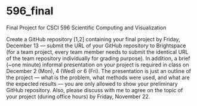 # 596_final
Final Project for CSCI 596 Scientific Computing and Visualization

Create a GitHub repository [1,2] containing your final project by Friday, December 13 — submit the URL of your GitHub repository to Brightspace (for a team project, every team member needs to submit the identical URL of the team repository individually for grading purpose). In addition, a brief (~one minute) informal presentation on your project is required in class on December 2 (Mon), 4 (Wed) or 6 (Fri). The presentation is just an outline of the project — what is the problem, what methods were used, and what are the expected results — you are only allowed to show your preliminary GitHub repository. Also, please discuss with me to agree on the topic of your project (during office hours) by Friday, November 22.
